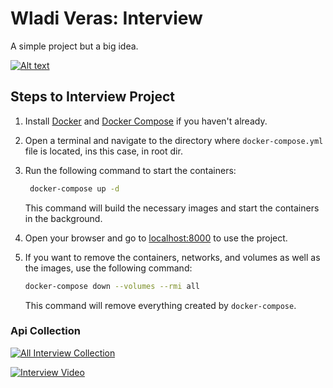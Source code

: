 # Wladi Veras: Interview

A simple project but a big idea.

[![Alt text](https://img.youtube.com/vi/VID/0.jpg)](https://www.youtube.com/watch?v=VID)

## Steps to Interview Project

1. Install [Docker](https://docs.docker.com/engine/install/) and [Docker Compose](https://docs.docker.com/compose/) if you haven't already.

2. Open a terminal and navigate to the directory where `docker-compose.yml` file is located, ins this case, in root dir.

3. Run the following command to start the containers:

    ```bash
     docker-compose up -d
    ```

    This command will build the necessary images and start the containers in the background.

4. Open your browser and go to [localhost:8000](http://localhost:8000) to use the project.

5. If you want to remove the containers, networks, and volumes as well as the images, use the following command:

    ```bash
    docker-compose down --volumes --rmi all
    ```

    This command will remove everything created by `docker-compose`.

### Api Collection


[![All Interview Collection](https://imgs.search.brave.com/eh_OB2SeOY8WEDqVbTAZqdgO45FBhK0BOPGLNblQzSc/rs:fit:860:0:0/g:ce/aHR0cHM6Ly9icmFu/ZGxvZ29zLm5ldC93/cC1jb250ZW50L3Vw/bG9hZHMvMjAyMy8w/OS9wb3N0bWFuLWxv/Z29fYnJhbmRsb2dv/cy5uZXRfd2Zud3gt/NTEyeDQ2MS5wbmc)](https://www.postman.com/wladiveras/workspace/portal/collection/10368732-51ac5b2b-6d78-47e8-8f74-fbd99df65013?action=share&creator=10368732&active-environment=10368732-8517dacc-80ac-45ae-b0fa-c7ecb4c1f772)


[![Interview Video](https://example.com/interview-video-thumbnail.jpg)](https://example.com/interview-video.mp4)